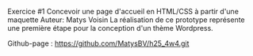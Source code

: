 Exercice #1
Concevoir une page d'accueil en HTML/CSS à partir d'une maquette
Auteur: Matys Voisin
La réalisation de ce prototype représente une première étape pour la conception d'un thème Wordpress.

Github-page : https://github.com/MatysBV/h25_4w4.git